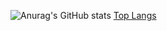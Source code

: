 ![Anurag's GitHub stats](https://github-readme-stats.vercel.app/api?username=joselitolima21&show_icons=true&theme=radical&count_private=true&include_all_commits=true)
[Top Langs](https://github-readme-stats.vercel.app/api/top-langs/?username=joselitolima21&layout=compact&)
